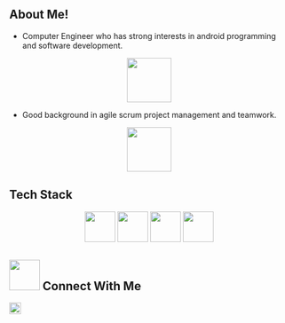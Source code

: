## About Me!

- Computer Engineer who has strong interests in android programming and software development.

<div align="center"><img width="80" src="https://user-images.githubusercontent.com/25149142/185763628-e4c13ce9-fadd-401e-bcfb-04e0f31db1a9.gif"/></div>

- Good background in agile scrum project management and teamwork.

<div align="center"><img width="80" src="https://user-images.githubusercontent.com/25149142/185763265-d96b2412-cbd5-4a1b-bebe-c3862726fa52.gif"/></div>

  
## Tech Stack
<div align="center">
  <img width="55" src="https://user-images.githubusercontent.com/25149142/185763402-45787734-7d15-47d4-ac6f-7677d8202b61.png"/>
  <img width="55" src="https://user-images.githubusercontent.com/25149142/185763399-59ab3ad9-aafc-4e8e-ac67-90fe295d7769.png"/>
  <img width="55" src="https://user-images.githubusercontent.com/25149142/185763396-10414e61-a0f7-42cf-90e8-6664f3383c4a.png"/>
  <img width="55" src="https://user-images.githubusercontent.com/25149142/185763398-6e65d723-4ea2-4f3b-b302-e709fb57d5a0.png"/></div>
  
## <div><img width="55" src="https://user-images.githubusercontent.com/25149142/185763888-9430fb8a-1fd0-4bbb-897b-ebd733100a4f.png"/> Connect With Me</div>
<div>
<a href="https://www.linkedin.com/in/erdemaltin/"><img align="left" width="21px" src="https://user-images.githubusercontent.com/25149142/185763960-46c494bf-d85f-40b6-841e-d206b8e19b83.png" alt="Erdem | LinkedIn"/></a>
</div>

